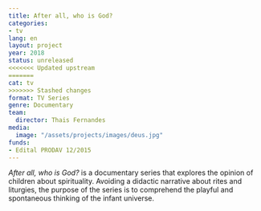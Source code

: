 ```yaml
---
title: After all, who is God?
categories:
- tv
lang: en
layout: project
year: 2018
status: unreleased
<<<<<<< Updated upstream
=======
cat: tv
>>>>>>> Stashed changes
format: TV Series
genre: Documentary
team:
  director: Thais Fernandes
media:
  image: "/assets/projects/images/deus.jpg"
funds:
- Edital PRODAV 12/2015
---
```


_After all, who is God?_ is a documentary series that explores the opinion of children about spirituality. Avoiding a didactic narrative about rites and liturgies, the purpose of the series is to comprehend the playful and spontaneous thinking of the infant universe.
